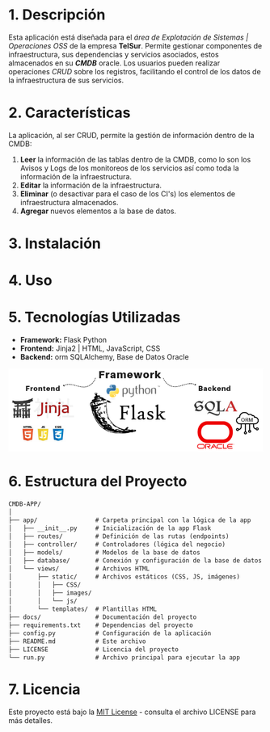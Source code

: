

# 1. Descripción
Esta aplicación está diseñada para el *área de Explotación de Sistemas | Operaciones OSS* de la empresa **TelSur**. Permite gestionar componentes de infraestructura, sus dependencias y servicios asociados, estos almacenados en su **_CMDB_** oracle. Los usuarios pueden realizar operaciones _CRUD_ sobre los registros, facilitando el control de los datos de la infraestructura de sus servicios.

# 2. Características
La aplicación, al ser CRUD, permite la gestión de información dentro de la CMDB:
1. **__Leer__** la información de las tablas dentro de la CMDB, como lo son los Avisos y Logs de los monitoreos de los servicios así como toda la información de la infraestructura.
2. **__Editar__** la información de la infraestructura.
3. **__Eliminar__** (o desactivar para el caso de los CI's) los elementos de infraestructura almacenados.
4. **__Agregar__** nuevos elementos a la base de datos. 

# 3. Instalación

# 4. Uso

# 5. Tecnologías Utilizadas
- **Framework:** Flask Python
- **Frontend:** Jinja2 | HTML, JavaScript, CSS
- **Backend:** orm SQLAlchemy, Base de Datos Oracle 

![Imágen de las tecnologías](app/views/static/images/tecnologias.png)

# 6. Estructura del Proyecto

```
CMDB-APP/
│
├── app/                # Carpeta principal con la lógica de la app
│   ├── __init__.py     # Inicialización de la app Flask
│   ├── routes/         # Definición de las rutas (endpoints)
│   ├── controller/     # Controladores (lógica del negocio)
│   ├── models/         # Modelos de la base de datos
│   ├── database/       # Conexión y configuración de la base de datos
│   └── views/          # Archivos HTML
│       ├── static/     # Archivos estáticos (CSS, JS, imágenes)
│       │   ├── CSS/
│       │   ├── images/
│       │   └── js/
│       └── templates/  # Plantillas HTML
├── docs/               # Documentación del proyecto
├── requirements.txt    # Dependencias del proyecto
├── config.py           # Configuración de la aplicación
├── README.md           # Este archivo
├── LICENSE             # Licencia del proyecto
└── run.py              # Archivo principal para ejecutar la app
```

# 7. Licencia

Este proyecto está bajo la [MIT License](./LICENSE) - consulta el archivo LICENSE para más detalles.

